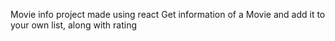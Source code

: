 Movie info project made using react
Get information of a Movie and add it to your own list, along with rating
